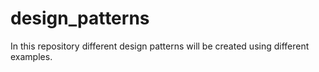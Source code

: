 # design_patterns
In this repository different design patterns will be created using different examples.
